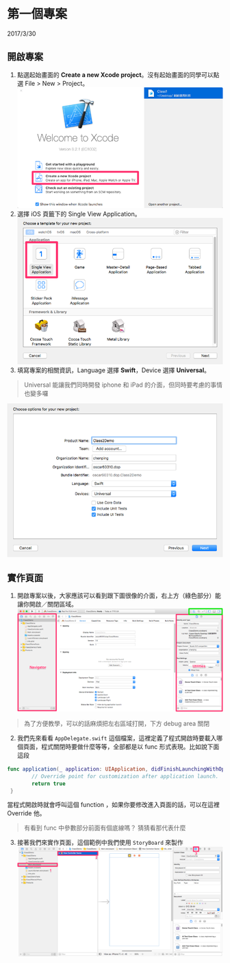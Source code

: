 # 第一個專案
2017/3/30
## 開啟專案
1. 點選起始畫面的 **Create a new Xcode project**。沒有起始畫面的同學可以點選 File > New > Project。
![](/assets/w21.png)
2. 選擇 iOS 頁籤下的 Single View Application。
![](/assets/w22.png)
3. 填寫專案的相關資訊，Language 選擇 **Swift**，Device 選擇 **Universal**。
> Universal 能讓我們同時開發 iphone 和 iPad 的介面，但同時要考慮的事情也變多囉

![](/assets/w23.png)
## 實作頁面
1. 開啟專案以後，大家應該可以看到跟下圖很像的介面，右上方（綠色部分）能讓你開啟／關閉區域。
![](/assets/w24.png)
> 為了方便教學，可以的話麻煩把左右區域打開，下方 debug area 關閉

2. 我們先來看看 `AppDelegate.swift` 這個檔案，這裡定義了程式開啟時要載入哪個頁面，程式關閉時要做什麼等等，全部都是以 func 形式表現。比如說下面這段
```swift
func application(_ application: UIApplication, didFinishLaunchingWithOptions launchOptions: [UIApplicationLaunchOptionsKey: Any]?) -> Bool {
        // Override point for customization after application launch.
        return true
 }
 ```
當程式開啟時就會呼叫這個 function ，如果你要修改進入頁面的話，可以在這裡 Override 他。
> 有看到 func 中參數部分前面有個底線嗎？ 猜猜看那代表什麼

3. 接著我們來實作頁面，這個範例中我們使用 `StoryBoard` 來製作
![](/assets/w25.png)
